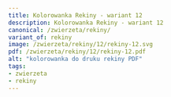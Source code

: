 ```yaml
---
title: Kolorowanka Rekiny - wariant 12
description: Kolorowanka Rekiny - wariant 12
canonical: /zwierzeta/rekiny/
variant_of: rekiny
image: /zwierzeta/rekiny/12/rekiny-12.svg
pdf: /zwierzeta/rekiny/12/rekiny-12.pdf
alt: "kolorowanka do druku rekiny PDF"
tags:
- zwierzeta
- rekiny
---
```

